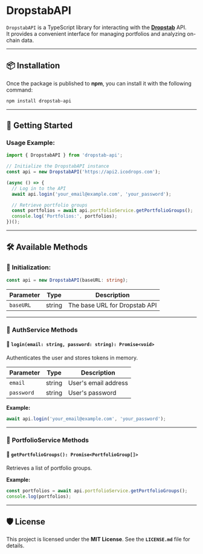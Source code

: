 
# **DropstabAPI**

`DropstabAPI` is a TypeScript library for interacting with the **[Dropstab](https://dropstab.com)** API.  
It provides a convenient interface for managing portfolios and analyzing on-chain data.

---

## 📦 **Installation**

Once the package is published to **npm**, you can install it with the following command:

```bash
npm install dropstab-api
```

---

## 🚀 **Getting Started**

### **Usage Example:**

```typescript
import { DropstabAPI } from 'dropstab-api';

// Initialize the DropstabAPI instance
const api = new DropstabAPI('https://api2.icodrops.com');

(async () => {
  // Log in to the API
  await api.login('your_email@example.com', 'your_password');

  // Retrieve portfolio groups
  const portfolios = await api.portfolioService.getPortfolioGroups();
  console.log('Portfolios:', portfolios);
})();
```

---

## 🛠 **Available Methods**

### 📌 **Initialization:**

```typescript
const api = new DropstabAPI(baseURL: string);
```

| Parameter  | Type   | Description                 |
|------------|--------|-----------------------------|
| `baseURL`  | string | The base URL for Dropstab API |

---

### 📌 **AuthService Methods**

#### 🔐 **`login(email: string, password: string): Promise<void>`**

Authenticates the user and stores tokens in memory.

| Parameter   | Type   | Description           |
|-------------|--------|-----------------------|
| `email`     | string | User's email address   |
| `password`  | string | User's password        |

**Example:**

```typescript
await api.login('your_email@example.com', 'your_password');
```

---

### 📌 **PortfolioService Methods**

#### 📂 **`getPortfolioGroups(): Promise<PortfolioGroup[]>`**

Retrieves a list of portfolio groups.

**Example:**

```typescript
const portfolios = await api.portfolioService.getPortfolioGroups();
console.log(portfolios);
```

---

## 🛡 **License**

This project is licensed under the **MIT License**. See the **`LICENSE.md`** file for details.
